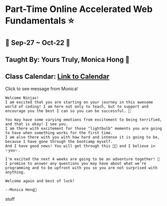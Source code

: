 # Part-Time Online Accelerated Web Fundamentals :star:
## :calendar: Sep-27 ~ Oct-22 :calendar:
## Taught By: Yours Truly, Monica Hong :dancer:
## Class Calendar: [Link to Calendar](https://docs.google.com/spreadsheets/d/19icExurNl5hXTqkHkrgI4wGIZIw_YiPLW_9WQnHT6FM/edit?usp=sharing)

<detail>
<summary>Click to see message from Monica!</summary>

```
Welcome Ninjas!
I am excited that you are starting on your journey in this awesome world of coding! I am here not only to teach, but to support and encourage you the best I can so you can be successful. 🌱

You may have some varying emotions from excitement to being terrified, and that is okay! I see you.
I am there with excitement for those "lightbulb" moments you are going to have when something works for the first time.
I am also there with you with how hard and intense it is going to be, because I have gone through the bootcamp myself.
And I have good news! You will get through this 💪🏻 and I believe in ✨you✨.

I'm excited the next 4 weeks are going to be an adventure together! 🎢
I promise to answer any questions you may have about what we're programming and to be upfront with you so you are not surprised with anything.

Welcome again and best of luck!

--Monica Hong🥰
```

</detail>

stuff